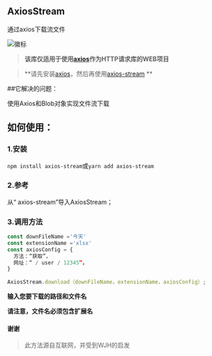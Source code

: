 ##  AxiosStream

通过axios下载流文件

![徽标](https://raw.githubusercontent.com/JoyNop/axios-stream/master/docs/logo.png)


> **该库仅适用于使用[axios](https://www.npmjs.com/package/axios)作为HTTP请求库的WEB项目**

> **请先安装[axios](https://www.npmjs.com/package/axios)，然后再使用[axios-stream](https://www.npmjs.com/package/axios-stream) **


##它解决的问题：

使用Axios和Blob对象实现文件流下载


##  如何使用：

### 1.安装

`npm install axios-stream`或`yarn add axios-stream`

### 2.参考

从“ axios-stream”导入AxiosStream；

### 3.调用方法

 
```typescript
const downFileName ='今天'
const extensionName ='xlsx'
const axiosConfig = {
  方法：“获取”，
  网址：“ / user / 12345”，
}
 
AxiosStream.download（downFileName，extensionName，axiosConfig）;
```

**输入您要下载的路径和文件名**

**请注意，文件名必须包含扩展名**


#### 谢谢
>此方法源自互联网，并受到WJH的启发
